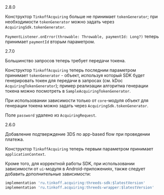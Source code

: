 2.8.0

Конструктор `TinkoffAcquiring` больше не принимает `tokenGenerator`; при необходимости `tokenGenerator` 
можно задать через `AcquiringSdk.tokenGenerator`.

`PaymentListener.onError(throwable: Throwable, paymentId: Long?)` теперь принимает `paymentId`
вторым параметром.

2.7.0

Большинство запросов теперь требует передачи токена.

Конструктор `TinkoffAcquiring` теперь последним параметром принимает `tokenGenerator` - объект,
используя который SDK будет генерировать токен для передачи в запросах (см. kDoc `AcquiringTokenGenerator`); 
пример реализации алгоритма генерации токена можно посмотреть в `SampleAcquiringTokenGenerator`.

При использовании зависимости только от `core`-модуля объект для генерации токена можно задать 
через `AcquiringSdk.tokenGenerator`.

Поле `password` удалено из `AcquiringRequest`.

2.6.0

Добавление подтверждение 3DS по app-based flow при проведении платежа.

Конструктор `TinkoffAcquiring` теперь первым параметром принимает `applicationContext`.

Кроме того, для корректной работы SDK, при использовании зависимости от `ui`-модуля в 
Android-приложениях, также следует добавить дополнительные зависимости:

```groovy
implementation 'ru.tinkoff.acquiring:threeds-sdk:$latestVersion'
implementation 'ru.tinkoff.acquiring:threeds-wrapper:$latestVersion'
```
